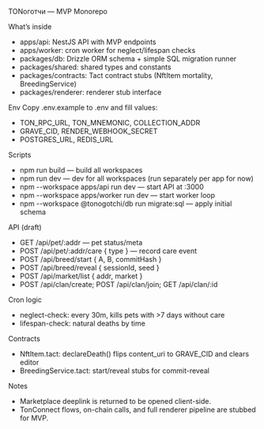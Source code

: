 TONоготчи — MVP Monorepo

What’s inside
- apps/api: NestJS API with MVP endpoints
- apps/worker: cron worker for neglect/lifespan checks
- packages/db: Drizzle ORM schema + simple SQL migration runner
- packages/shared: shared types and constants
- packages/contracts: Tact contract stubs (NftItem mortality, BreedingService)
- packages/renderer: renderer stub interface

Env
Copy .env.example to .env and fill values:
- TON_RPC_URL, TON_MNEMONIC, COLLECTION_ADDR
- GRAVE_CID, RENDER_WEBHOOK_SECRET
- POSTGRES_URL, REDIS_URL

Scripts
- npm run build — build all workspaces
- npm run dev — dev for all workspaces (run separately per app for now)
- npm --workspace apps/api run dev — start API at :3000
- npm --workspace apps/worker run dev — start worker loop
- npm --workspace @tonogotchi/db run migrate:sql — apply initial schema

API (draft)
- GET /api/pet/:addr — pet status/meta
- POST /api/pet/:addr/care { type } — record care event
- POST /api/breed/start { A, B, commitHash }
- POST /api/breed/reveal { sessionId, seed }
- POST /api/market/list { addr, market }
- POST /api/clan/create; POST /api/clan/join; GET /api/clan/:id

Cron logic
- neglect-check: every 30m, kills pets with >7 days without care
- lifespan-check: natural deaths by time

Contracts
- NftItem.tact: declareDeath() flips content_uri to GRAVE_CID and clears editor
- BreedingService.tact: start/reveal stubs for commit-reveal

Notes
- Marketplace deeplink is returned to be opened client-side.
- TonConnect flows, on-chain calls, and full renderer pipeline are stubbed for MVP.

